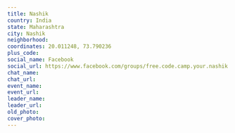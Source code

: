 ```yaml
---
title: Nashik
country: India
state: Maharashtra
city: Nashik
neighborhood: 
coordinates: 20.011248, 73.790236
plus_code:
social_name: Facebook
social_url: https://www.facebook.com/groups/free.code.camp.your.nashik
chat_name:
chat_url:
event_name:
event_url:
leader_name:
leader_url:
old_photo: 
cover_photo:
---
```

